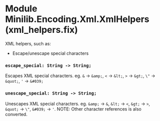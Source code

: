 # Module Minilib.Encoding.Xml.XmlHelpers (xml_helpers.fix)

XML helpers, such as:
- Escape/unescape special characters

### `escape_special: String -> String;`

Escapes XML special characters.
eg. `&` -> `&amp;`, `<` -> `&lt;`, `>` -> `&gt;`, `\"` -> `&quot;`, `'` -> `&#039;`

### `unescape_special: String -> String;`

Unescapes XML special characters.
eg. `&amp;` -> `&`, `&lt;` -> `<`, `&gt;` -> `>`, `&quot;` -> `\"`, `&#039;` -> `'`.
NOTE: Other character references is also converted.

